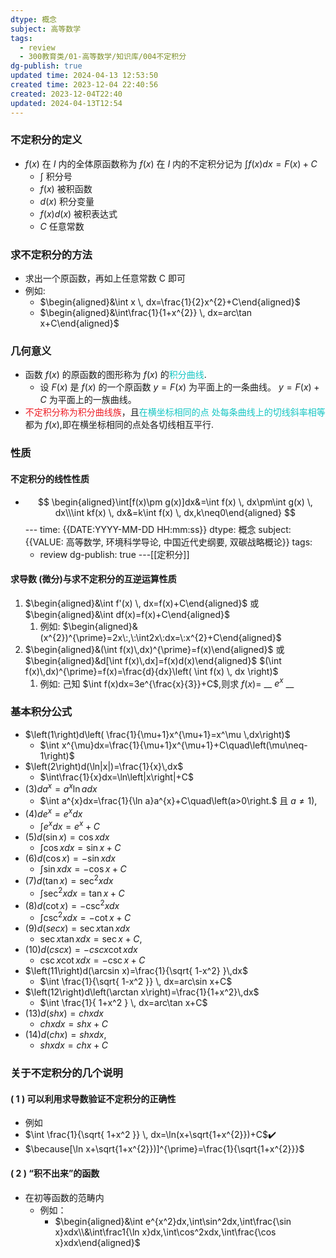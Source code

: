 ```yaml
---
dtype: 概念
subject: 高等数学
tags:
  - review
  - 300教育类/01-高等数学/知识库/004不定积分
dg-publish: true
updated time: 2024-04-13 12:53:50
created time: 2023-12-04 22:40:56
created: 2023-12-04T22:40
updated: 2024-04-13T12:54
---
```


### 不定积分的定义

- $f (x)$ 在 $I$ 内的全体原函数称为 $f (x)$ 在 $I$ 内的不定积分记为 $\int {f(x)dx}=F(x)+C$
	- $\int$ 积分号
	- $f(x)$ 被积函数
	- $d(x)$ 积分变量
	- $f(x)d(x)$ 被积表达式
	- $C$ 任意常数

### 求不定积分的方法

- 求出一个原函数，再如上任意常数 C 即可
- 例如:
	- $\begin{aligned}&\int x \, dx=\frac{1}{2}x^{2}+C\end{aligned}$
	- $\begin{aligned}&\int\frac{1}{1+x^{2}} \, dx=arc\tan x+C\end{aligned}$

### 几何意义
- 函数 $f(x)$ 的原函数的图形称为 $f(x)$ 的<font color=#13C6C3>积分曲线</font>.
	- 设 $F(x)$ 是 $f(x)$ 的一个原函数
	 $y=F(x)$ 为平面上的一条曲线。
	 $y=F(x)+C$ 为平面上的一族曲线。
- <font color=#ed1c24>不定积分称为积分曲线族</font>，且<font color=#13C6C3>在横坐标相同的点</font><font color=#13C6C3> 处每条曲线上的切线斜率相等</font>都为 $f(x)$,即在横坐标相同的点处各切线相互平行.

### 性质

#### 不定积分的线性性质

- $$
\begin{aligned}\int[f(x)\pm g(x)]dx&=\int f(x) \, dx\pm\int g(x) \, dx\\\int kf(x) \, dx&=k\int f(x) \, dx,k\neq0\end{aligned}
$$ ---
time: {{DATE:YYYY-MM-DD HH:mm:ss}} 
dtype: 概念
subject: {{VALUE: 高等数学, 环境科学导论, 中国近代史纲要, 双碳战略概论}}
tags:
  - review
dg-publish: true
---[[定积分]]


#### 求导数 (微分)与求不定积分的互逆运算性质

1. $\begin{aligned}&\int f'(x) \, dx=f(x)+C\end{aligned}$ 或 $\begin{aligned}&\int df(x)=f(x)+C\end{aligned}$
	1. 例如: $\begin{aligned}&(x^{2})^{\prime}=2x\:,\:\int2x\:dx=\:x^{2}+C\end{aligned}$
1. $\begin{aligned}&(\int f(x)\,dx)^{\prime}=f(x)\end{aligned}$ 或 $\begin{aligned}&d[\int f(x)\,dx]=f(x)d(x)\end{aligned}$ 
	$(\int f(x)\,dx)^{\prime}=f(x)=\frac{d}{dx}\left( \int f(x) \, dx \right)$
	1. 例如: 己知 $\int f(x)dx=3e^{\frac{x}{3}}+C$,则求 $f(x)=$ __ $e^x$ __

### 基本积分公式

- $\left(1\right)d\left(  \frac{1}{\mu+1}x^{\mu+1}=x^\mu \,dx\right)$
	- $\int x^{\mu}dx=\frac{1}{\mu+1}x^{\mu+1}+C\quad\left(\mu\neq-1\right)$ 
- $\left(2\right)d(\ln|x|)=\frac{1}{x}\,dx$
	- $\int\frac{1}{x}dx=\ln\left|x\right|+C$
- $\left(3\right)da^{x}=a^{x}\ln adx$
	-  $\int a^{x}dx=\frac{1}{\ln a}a^{x}+C\quad\left(a>0\right.$ 且 $a\neq1)$,
- $\left(4\right)de^{x}=e^{x}dx$
	-  $\int e^{x}dx=e^{x}+C$
- $\left(5\right)d\left(\sin x\right)=\cos xdx$
	-  $\int\cos xdx=\sin x+C$
- $\left(6\right)d\left(\cos x\right)=-\sin xdx$
	-  $\int\sin xdx=-\cos x+C$ 
- $\left(7\right)d\left(\tan x\right)=\sec^{2}xdx$
	-  $\int\sec^{2}xdx=\tan x+C$ 
- $\left(8\right)d\left(\cot x\right)=-\csc^{2}xdx$
	-  $\int\csc^{2}xdx=-\cot x+C$ 
- $\left(9\right)d\left(secx\right)=\sec x\tan xdx$
	-  $\sec x\tan xdx=\sec x+C$, 
- $\left(10\right)d\left(cscx\right)=-cscx\cot xdx$
	-  $\csc x\cot xdx=-\csc x+C$
- $\left(11\right)d(\arcsin x)=\frac{1}{\sqrt{ 1-x^2} }\,dx$
	-  $\int \frac{1}{\sqrt{ 1-x^2 }} \, dx=arc\sin x+C$ 
- $\left(12\right)d\left(\arctan x\right)=\frac{1}{1+x^2}\,dx$
	-  $\int \frac{1}{ 1+x^2 } \, dx=arc\tan x+C$ 
- $\left(13\right)d\left(shx\right)=chxdx$
	- $chxdx=shx+C$
- $\left(14\right)d\left(chx\right)=shxdx$,
	- $shxdx=chx+C$

###  关于不定积分的几个说明
#### ( 1 ) 可以利用求导数验证不定积分的正确性
- 例如
- $\int \frac{1}{\sqrt{ 1+x^2 }} \, dx=\ln(x+\sqrt{1+x^{2}})+C$✔️ 
- $\because[\ln x+\sqrt{1+x^{2}})]^{\prime}=\frac{1}{\sqrt{1+x^{2}}}$

#### ( 2 ) “积不出来”的函数
- 在初等函数的范畴内
	- 例如： 
		- $\begin{aligned}&\int e^{x^2}dx,\int\sin^2dx,\int\frac{\sin x}xdx\\&\int\frac1{\ln x}dx,\int\cos^2xdx,\int\frac{\cos x}xdx\end{aligned}$
